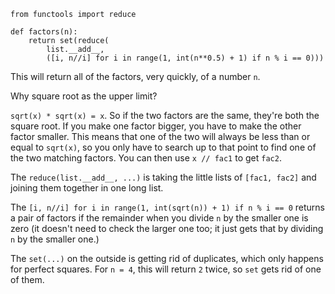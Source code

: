 <!-- language: lang-py -->

    from functools import reduce

    def factors(n):
        return set(reduce(
            list.__add__,
            ([i, n//i] for i in range(1, int(n**0.5) + 1) if n % i == 0)))


This will return all of the factors, very quickly, of a number `n`.

Why square root as the upper limit?

`sqrt(x) * sqrt(x) = x`. So if the two factors are the same, they're both the square root. If you make one factor bigger, you have to make the other factor smaller. This means that one of the two will always be less than or equal to `sqrt(x)`, so you only have to search up to that point to find one of the two matching factors. You can then use `x // fac1` to get `fac2`.

The `reduce(list.__add__, ...)` is taking the little lists of `[fac1, fac2]` and joining them together in one long list.

The `[i, n//i] for i in range(1, int(sqrt(n)) + 1) if n % i == 0` returns a pair of factors if the remainder when you divide `n` by the smaller one is zero (it doesn't need to check the larger one too; it just gets that by dividing `n` by the smaller one.)

The `set(...)` on the outside is getting rid of duplicates, which only happens for perfect squares. For `n = 4`, this will return `2` twice, so `set` gets rid of one of them.